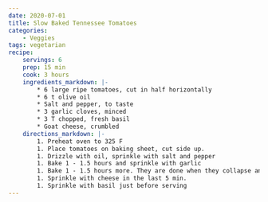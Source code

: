 ```yaml
---
date: 2020-07-01
title: Slow Baked Tennessee Tomatoes
categories:
    - Veggies
tags: vegetarian
recipe:
    servings: 6 
    prep: 15 min
    cook: 3 hours
    ingredients_markdown: |-
        * 6 large ripe tomatoes, cut in half horizontally
        * 6 t olive oil
        * Salt and pepper, to taste
        * 3 garlic cloves, minced
        * 3 T chopped, fresh basil
        * Goat cheese, crumbled
    directions_markdown: |-
        1. Preheat oven to 325 F
        1. Place tomatoes on baking sheet, cut side up.
        1. Drizzle with oil, sprinkle with salt and pepper
        1. Bake 1 - 1.5 hours and sprinkle with garlic
        1. Bake 1 - 1.5 hours more. They are done when they collapse and start to carmelize.
        1. Sprinkle with cheese in the last 5 min.
        1. Sprinkle with basil just before serving
---
```

